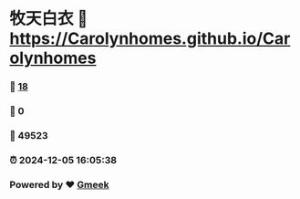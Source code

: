 # 牧天白衣 :link: https://Carolynhomes.github.io/Carolynhomes 
### :page_facing_up: [18](https://Carolynhomes.github.io/Carolynhomes/tag.html) 
### :speech_balloon: 0 
### :hibiscus: 49523 
### :alarm_clock: 2024-12-05 16:05:38 
### Powered by :heart: [Gmeek](https://github.com/Meekdai/Gmeek)
